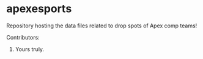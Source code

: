 # apexesports
Repository hosting the data files related to drop spots of Apex comp teams!

Contributors:

1. Yours truly.

